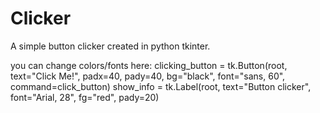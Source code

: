 # Clicker
A simple button clicker created in python tkinter.

you can change colors/fonts here:
clicking_button = tk.Button(root, text="Click Me!", padx=40, pady=40, bg="black", font="sans, 60", command=click_button)
show_info = tk.Label(root, text="Button clicker", font="Arial, 28", fg="red", pady=20)
